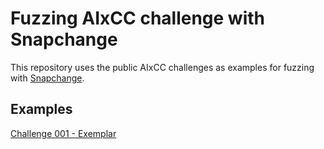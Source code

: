 # Fuzzing AIxCC challenge with Snapchange

This repository uses the public AIxCC challenges as examples for fuzzing with [Snapchange](https://github.com/ctfhacker/snapchange).

## Examples

[Challenge 001 - Exemplar](./challenge-001-exemplar)
